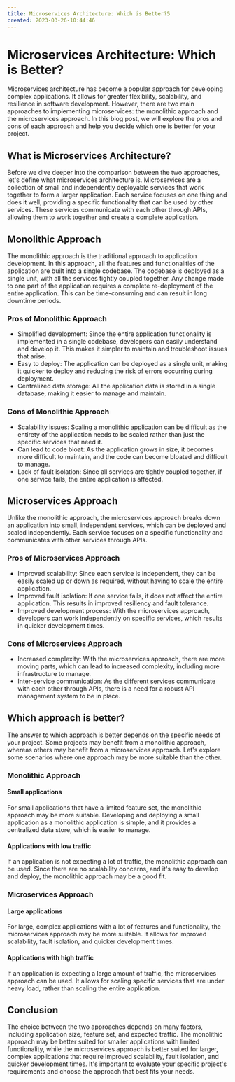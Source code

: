 ```yaml
---
title: Microservices Architecture: Which is Better?5
created: 2023-03-26-10:44:46
---
```


# Microservices Architecture: Which is Better?

Microservices architecture has become a popular approach for developing complex applications. It allows for greater flexibility, scalability, and resilience in software development. However, there are two main approaches to implementing microservices: the monolithic approach and the microservices approach. In this blog post, we will explore the pros and cons of each approach and help you decide which one is better for your project.

## What is Microservices Architecture?

Before we dive deeper into the comparison between the two approaches, let's define what microservices architecture is. Microservices are a collection of small and independently deployable services that work together to form a larger application. Each service focuses on one thing and does it well, providing a specific functionality that can be used by other services. These services communicate with each other through APIs, allowing them to work together and create a complete application.

## Monolithic Approach

The monolithic approach is the traditional approach to application development. In this approach, all the features and functionalities of the application are built into a single codebase. The codebase is deployed as a single unit, with all the services tightly coupled together. Any change made to one part of the application requires a complete re-deployment of the entire application. This can be time-consuming and can result in long downtime periods.

### Pros of Monolithic Approach

- Simplified development: Since the entire application functionality is implemented in a single codebase, developers can easily understand and develop it. This makes it simpler to maintain and troubleshoot issues that arise.
- Easy to deploy: The application can be deployed as a single unit, making it quicker to deploy and reducing the risk of errors occurring during deployment.
- Centralized data storage: All the application data is stored in a single database, making it easier to manage and maintain.

### Cons of Monolithic Approach

- Scalability issues: Scaling a monolithic application can be difficult as the entirety of the application needs to be scaled rather than just the specific services that need it.
- Can lead to code bloat: As the application grows in size, it becomes more difficult to maintain, and the code can become bloated and difficult to manage.
- Lack of fault isolation: Since all services are tightly coupled together, if one service fails, the entire application is affected.

## Microservices Approach

Unlike the monolithic approach, the microservices approach breaks down an application into small, independent services, which can be deployed and scaled independently. Each service focuses on a specific functionality and communicates with other services through APIs.

### Pros of Microservices Approach

- Improved scalability: Since each service is independent, they can be easily scaled up or down as required, without having to scale the entire application.
- Improved fault isolation: If one service fails, it does not affect the entire application. This results in improved resiliency and fault tolerance.
- Improved development process: With the microservices approach, developers can work independently on specific services, which results in quicker development times.

### Cons of Microservices Approach

- Increased complexity: With the microservices approach, there are more moving parts, which can lead to increased complexity, including more infrastructure to manage.
- Inter-service communication: As the different services communicate with each other through APIs, there is a need for a robust API management system to be in place.

## Which approach is better?

The answer to which approach is better depends on the specific needs of your project. Some projects may benefit from a monolithic approach, whereas others may benefit from a microservices approach. Let's explore some scenarios where one approach may be more suitable than the other.

### Monolithic Approach

#### Small applications

For small applications that have a limited feature set, the monolithic approach may be more suitable. Developing and deploying a small application as a monolithic application is simple, and it provides a centralized data store, which is easier to manage.

#### Applications with low traffic

If an application is not expecting a lot of traffic, the monolithic approach can be used. Since there are no scalability concerns, and it's easy to develop and deploy, the monolithic approach may be a good fit.

### Microservices Approach

#### Large applications

For large, complex applications with a lot of features and functionality, the microservices approach may be more suitable. It allows for improved scalability, fault isolation, and quicker development times.

#### Applications with high traffic

If an application is expecting a large amount of traffic, the microservices approach can be used. It allows for scaling specific services that are under heavy load, rather than scaling the entire application.

## Conclusion

The choice between the two approaches depends on many factors, including application size, feature set, and expected traffic. The monolithic approach may be better suited for smaller applications with limited functionality, while the microservices approach is better suited for larger, complex applications that require improved scalability, fault isolation, and quicker development times. It's important to evaluate your specific project's requirements and choose the approach that best fits your needs.
